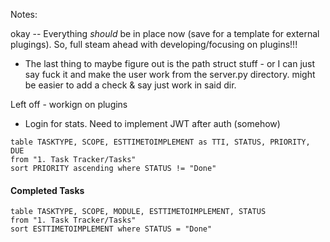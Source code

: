 
Notes:



okay -- Everything *should* be in place now (save for a template for external plugings). So, full steam ahead with developing/focusing on plugins!!! 
- The last thing to maybe figure out is the path struct stuff - or I can just say fuck it and make the user work from the server.py directory. might be easier  to add a check & say just work in said dir.

Left off - workign on plugins
- Login for stats. Need to implement JWT after auth (somehow)


```dataview
table TASKTYPE, SCOPE, ESTTIMETOIMPLEMENT as TTI, STATUS, PRIORITY, DUE
from "1. Task Tracker/Tasks"
sort PRIORITY ascending where STATUS != "Done"

```

#### Completed Tasks

```dataview
table TASKTYPE, SCOPE, MODULE, ESTTIMETOIMPLEMENT, STATUS
from "1. Task Tracker/Tasks"
sort ESTTIMETOIMPLEMENT where STATUS = "Done"

```








